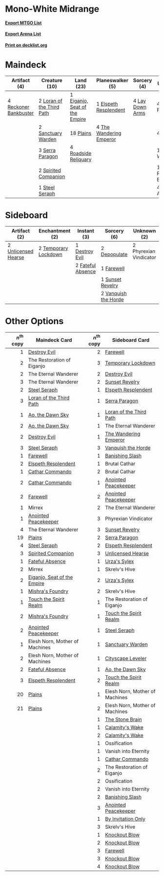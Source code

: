 # Mono-White Midrange

#### [Export MTGO List](../collection/Mono-White%20Midrange/Mono-White%20Midrange.txt)
#### [Export Arena List](../collection/Mono-White%20Midrange/Mono-White%20Midrange_arena.txt)
#### [Print on decklist.org](http://decklist.org/?deckmain=4%09Ambitious%20Farmhand%0A1%09Eiganjo,%20Seat%20of%20the%20Empire%0A1%09Elspeth%20Resplendent%0A4%09Lay%20Down%20Arms%0A2%09Loran%20of%20the%20Third%20Path%0A4%09Ossification%0A18%09Plains%0A4%09Reckoner%20Bankbuster%0A4%09Roadside%20Reliquary%0A2%09Sanctuary%20Warden%0A3%09Serra%20Paragon%0A2%09Spirited%20Companion%0A1%09Steel%20Seraph%0A1%09The%20Eternal%20Wanderer%0A1%09The%20Restoration%20of%20Eiganjo%0A4%09The%20Wandering%20Emperor%0A4%09Wedding%20Announcement&deckside=2%09Depopulate%0A1%09Destroy%20Evil%0A1%09Farewell%0A2%09Fateful%20Absence%0A2%09Phyrexian%20Vindicator%0A1%09Sunset%20Revelry%0A2%09Temporary%20Lockdown%0A2%09Unlicensed%20Hearse%0A2%09Vanquish%20the%20Horde)
# Maindeck

|                                          Artifact (4)                                          |                                           Creature (10)                                            |                                               Land (23)                                                |                                         Planeswalker (5)                                         |                                       Sorcery (4)                                        |        Unknown (14)        |
|------------------------------------------------------------------------------------------------|----------------------------------------------------------------------------------------------------|--------------------------------------------------------------------------------------------------------|--------------------------------------------------------------------------------------------------|------------------------------------------------------------------------------------------|----------------------------|
|4 [Reckoner Bankbuster](http://gatherer.wizards.com/Pages/Card/Details.aspx?multiverseid=548568)|2 [Loran of the Third Path](http://gatherer.wizards.com/Pages/Card/Details.aspx?multiverseid=583597)|1 [Eiganjo, Seat of the Empire](http://gatherer.wizards.com/Pages/Card/Details.aspx?multiverseid=548581)|1 [Elspeth Resplendent](http://gatherer.wizards.com/Pages/Card/Details.aspx?multiverseid=555212)  |4 [Lay Down Arms](http://gatherer.wizards.com/Pages/Card/Details.aspx?multiverseid=583596)|4 Ambitious Farmhand        |
|                                                                                                |2 [Sanctuary Warden](http://gatherer.wizards.com/Pages/Card/Details.aspx?multiverseid=555231)       |18 [Plains](http://gatherer.wizards.com/Pages/Card/Details.aspx?multiverseid=439856)                    |4 [The Wandering Emperor](http://gatherer.wizards.com/Pages/Card/Details.aspx?multiverseid=548337)|                                                                                          |4 Ossification              |
|                                                                                                |3 [Serra Paragon](http://gatherer.wizards.com/Pages/Card/Details.aspx?multiverseid=574512)          |4 [Roadside Reliquary](http://gatherer.wizards.com/Pages/Card/Details.aspx?multiverseid=548585)         |                                                                                                  |                                                                                          |1 The Eternal Wanderer      |
|                                                                                                |2 [Spirited Companion](http://gatherer.wizards.com/Pages/Card/Details.aspx?multiverseid=548333)     |                                                                                                        |                                                                                                  |                                                                                          |1 The Restoration of Eiganjo|
|                                                                                                |1 [Steel Seraph](http://gatherer.wizards.com/Pages/Card/Details.aspx?multiverseid=583623)           |                                                                                                        |                                                                                                  |                                                                                          |4 Wedding Announcement      |


# Sideboard

|                                         Artifact (2)                                         |                                        Enchantment (2)                                        |                                        Instant (3)                                         |                                          Sorcery (6)                                          |     Unknown (2)      |
|----------------------------------------------------------------------------------------------|-----------------------------------------------------------------------------------------------|--------------------------------------------------------------------------------------------|-----------------------------------------------------------------------------------------------|----------------------|
|2 [Unlicensed Hearse](http://gatherer.wizards.com/Pages/Card/Details.aspx?multiverseid=555447)|2 [Temporary Lockdown](http://gatherer.wizards.com/Pages/Card/Details.aspx?multiverseid=574516)|1 [Destroy Evil](http://gatherer.wizards.com/Pages/Card/Details.aspx?multiverseid=574497)   |2 [Depopulate](http://gatherer.wizards.com/Pages/Card/Details.aspx?multiverseid=555211)        |2 Phyrexian Vindicator|
|                                                                                              |                                                                                               |2 [Fateful Absence](http://gatherer.wizards.com/Pages/Card/Details.aspx?multiverseid=534774)|1 [Farewell](http://gatherer.wizards.com/Pages/Card/Details.aspx?multiverseid=548306)          |                      |
|                                                                                              |                                                                                               |                                                                                            |1 [Sunset Revelry](http://gatherer.wizards.com/Pages/Card/Details.aspx?multiverseid=534796)    |                      |
|                                                                                              |                                                                                               |                                                                                            |2 [Vanquish the Horde](http://gatherer.wizards.com/Pages/Card/Details.aspx?multiverseid=534799)|                      |


# Other Options

|*n*<sup>th</sup> copy|                                            Maindeck Card                                             |*n*<sup>th</sup> copy|                                          Sideboard Card                                          |
|--------------------:|------------------------------------------------------------------------------------------------------|--------------------:|--------------------------------------------------------------------------------------------------|
|                    1|[Destroy Evil](http://gatherer.wizards.com/Pages/Card/Details.aspx?multiverseid=574497)               |                    2|[Farewell](http://gatherer.wizards.com/Pages/Card/Details.aspx?multiverseid=548306)               |
|                    2|The Restoration of Eiganjo                                                                            |                    3|[Temporary Lockdown](http://gatherer.wizards.com/Pages/Card/Details.aspx?multiverseid=574516)     |
|                    2|The Eternal Wanderer                                                                                  |                    2|[Destroy Evil](http://gatherer.wizards.com/Pages/Card/Details.aspx?multiverseid=574497)           |
|                    3|The Eternal Wanderer                                                                                  |                    2|[Sunset Revelry](http://gatherer.wizards.com/Pages/Card/Details.aspx?multiverseid=534796)         |
|                    2|[Steel Seraph](http://gatherer.wizards.com/Pages/Card/Details.aspx?multiverseid=583623)               |                    1|[Elspeth Resplendent](http://gatherer.wizards.com/Pages/Card/Details.aspx?multiverseid=555212)    |
|                    3|[Loran of the Third Path](http://gatherer.wizards.com/Pages/Card/Details.aspx?multiverseid=583597)    |                    1|[Serra Paragon](http://gatherer.wizards.com/Pages/Card/Details.aspx?multiverseid=574512)          |
|                    1|[Ao, the Dawn Sky](http://gatherer.wizards.com/Pages/Card/Details.aspx?multiverseid=548292)           |                    1|[Loran of the Third Path](http://gatherer.wizards.com/Pages/Card/Details.aspx?multiverseid=583597)|
|                    2|[Ao, the Dawn Sky](http://gatherer.wizards.com/Pages/Card/Details.aspx?multiverseid=548292)           |                    1|The Eternal Wanderer                                                                              |
|                    2|[Destroy Evil](http://gatherer.wizards.com/Pages/Card/Details.aspx?multiverseid=574497)               |                    1|[The Wandering Emperor](http://gatherer.wizards.com/Pages/Card/Details.aspx?multiverseid=548337)  |
|                    3|[Steel Seraph](http://gatherer.wizards.com/Pages/Card/Details.aspx?multiverseid=583623)               |                    3|[Vanquish the Horde](http://gatherer.wizards.com/Pages/Card/Details.aspx?multiverseid=534799)     |
|                    1|[Farewell](http://gatherer.wizards.com/Pages/Card/Details.aspx?multiverseid=548306)                   |                    1|[Banishing Slash](http://gatherer.wizards.com/Pages/Card/Details.aspx?multiverseid=548293)        |
|                    2|[Elspeth Resplendent](http://gatherer.wizards.com/Pages/Card/Details.aspx?multiverseid=555212)        |                    1|Brutal Cathar                                                                                     |
|                    1|[Cathar Commando](http://gatherer.wizards.com/Pages/Card/Details.aspx?multiverseid=534764)            |                    2|Brutal Cathar                                                                                     |
|                    2|[Cathar Commando](http://gatherer.wizards.com/Pages/Card/Details.aspx?multiverseid=534764)            |                    1|[Anointed Peacekeeper](http://gatherer.wizards.com/Pages/Card/Details.aspx?multiverseid=574482)   |
|                    2|[Farewell](http://gatherer.wizards.com/Pages/Card/Details.aspx?multiverseid=548306)                   |                    2|[Anointed Peacekeeper](http://gatherer.wizards.com/Pages/Card/Details.aspx?multiverseid=574482)   |
|                    1|Mirrex                                                                                                |                    2|The Eternal Wanderer                                                                              |
|                    1|[Anointed Peacekeeper](http://gatherer.wizards.com/Pages/Card/Details.aspx?multiverseid=574482)       |                    3|Phyrexian Vindicator                                                                              |
|                    4|The Eternal Wanderer                                                                                  |                    3|[Sunset Revelry](http://gatherer.wizards.com/Pages/Card/Details.aspx?multiverseid=534796)         |
|                   19|[Plains](http://gatherer.wizards.com/Pages/Card/Details.aspx?multiverseid=439856)                     |                    2|[Serra Paragon](http://gatherer.wizards.com/Pages/Card/Details.aspx?multiverseid=574512)          |
|                    4|[Steel Seraph](http://gatherer.wizards.com/Pages/Card/Details.aspx?multiverseid=583623)               |                    2|[Elspeth Resplendent](http://gatherer.wizards.com/Pages/Card/Details.aspx?multiverseid=555212)    |
|                    3|[Spirited Companion](http://gatherer.wizards.com/Pages/Card/Details.aspx?multiverseid=548333)         |                    3|[Unlicensed Hearse](http://gatherer.wizards.com/Pages/Card/Details.aspx?multiverseid=555447)      |
|                    1|[Fateful Absence](http://gatherer.wizards.com/Pages/Card/Details.aspx?multiverseid=534774)            |                    1|[Urza's Sylex](http://gatherer.wizards.com/Pages/Card/Details.aspx?multiverseid=583625)           |
|                    2|Mirrex                                                                                                |                    1|Skrelv's Hive                                                                                     |
|                    2|[Eiganjo, Seat of the Empire](http://gatherer.wizards.com/Pages/Card/Details.aspx?multiverseid=548581)|                    2|[Urza's Sylex](http://gatherer.wizards.com/Pages/Card/Details.aspx?multiverseid=583625)           |
|                    1|[Mishra's Foundry](http://gatherer.wizards.com/Pages/Card/Details.aspx?multiverseid=583844)           |                    2|Skrelv's Hive                                                                                     |
|                    1|[Touch the Spirit Realm](http://gatherer.wizards.com/Pages/Card/Details.aspx?multiverseid=548335)     |                    1|The Restoration of Eiganjo                                                                        |
|                    2|[Mishra's Foundry](http://gatherer.wizards.com/Pages/Card/Details.aspx?multiverseid=583844)           |                    1|[Touch the Spirit Realm](http://gatherer.wizards.com/Pages/Card/Details.aspx?multiverseid=548335) |
|                    2|[Anointed Peacekeeper](http://gatherer.wizards.com/Pages/Card/Details.aspx?multiverseid=574482)       |                    1|[Steel Seraph](http://gatherer.wizards.com/Pages/Card/Details.aspx?multiverseid=583623)           |
|                    1|Elesh Norn, Mother of Machines                                                                        |                    1|[Sanctuary Warden](http://gatherer.wizards.com/Pages/Card/Details.aspx?multiverseid=555231)       |
|                    2|Elesh Norn, Mother of Machines                                                                        |                    1|[Cityscape Leveler](http://gatherer.wizards.com/Pages/Card/Details.aspx?multiverseid=583814)      |
|                    2|[Fateful Absence](http://gatherer.wizards.com/Pages/Card/Details.aspx?multiverseid=534774)            |                    1|[Ao, the Dawn Sky](http://gatherer.wizards.com/Pages/Card/Details.aspx?multiverseid=548292)       |
|                    3|[Elspeth Resplendent](http://gatherer.wizards.com/Pages/Card/Details.aspx?multiverseid=555212)        |                    2|[Touch the Spirit Realm](http://gatherer.wizards.com/Pages/Card/Details.aspx?multiverseid=548335) |
|                   20|[Plains](http://gatherer.wizards.com/Pages/Card/Details.aspx?multiverseid=439856)                     |                    1|Elesh Norn, Mother of Machines                                                                    |
|                   21|[Plains](http://gatherer.wizards.com/Pages/Card/Details.aspx?multiverseid=439856)                     |                    2|Elesh Norn, Mother of Machines                                                                    |
|                     |                                                                                                      |                    1|[The Stone Brain](http://gatherer.wizards.com/Pages/Card/Details.aspx?multiverseid=583827)        |
|                     |                                                                                                      |                    1|[Calamity's Wake](http://gatherer.wizards.com/Pages/Card/Details.aspx?multiverseid=583589)        |
|                     |                                                                                                      |                    2|[Calamity's Wake](http://gatherer.wizards.com/Pages/Card/Details.aspx?multiverseid=583589)        |
|                     |                                                                                                      |                    1|Ossification                                                                                      |
|                     |                                                                                                      |                    1|Vanish into Eternity                                                                              |
|                     |                                                                                                      |                    1|[Cathar Commando](http://gatherer.wizards.com/Pages/Card/Details.aspx?multiverseid=534764)        |
|                     |                                                                                                      |                    2|The Restoration of Eiganjo                                                                        |
|                     |                                                                                                      |                    2|Ossification                                                                                      |
|                     |                                                                                                      |                    2|Vanish into Eternity                                                                              |
|                     |                                                                                                      |                    2|[Banishing Slash](http://gatherer.wizards.com/Pages/Card/Details.aspx?multiverseid=548293)        |
|                     |                                                                                                      |                    3|[Anointed Peacekeeper](http://gatherer.wizards.com/Pages/Card/Details.aspx?multiverseid=574482)   |
|                     |                                                                                                      |                    1|[By Invitation Only](http://gatherer.wizards.com/Pages/Card/Details.aspx?multiverseid=540832)     |
|                     |                                                                                                      |                    3|Skrelv's Hive                                                                                     |
|                     |                                                                                                      |                    1|[Knockout Blow](http://gatherer.wizards.com/Pages/Card/Details.aspx?multiverseid=555221)          |
|                     |                                                                                                      |                    2|[Knockout Blow](http://gatherer.wizards.com/Pages/Card/Details.aspx?multiverseid=555221)          |
|                     |                                                                                                      |                    3|[Farewell](http://gatherer.wizards.com/Pages/Card/Details.aspx?multiverseid=548306)               |
|                     |                                                                                                      |                    3|[Knockout Blow](http://gatherer.wizards.com/Pages/Card/Details.aspx?multiverseid=555221)          |
|                     |                                                                                                      |                    4|[Knockout Blow](http://gatherer.wizards.com/Pages/Card/Details.aspx?multiverseid=555221)          |

